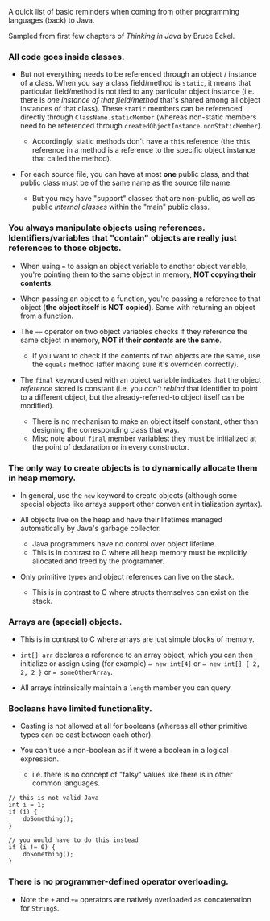 A quick list of basic reminders when coming from other programming languages (back) to Java.

Sampled from first few chapters of *Thinking in Java* by Bruce Eckel.


### All code goes inside classes.

- But not everything needs to be referenced through an object / instance of a class. When you say a class field/method is `static`, it means that particular field/method is not tied to any particular object instance (i.e. there is *one instance of that field/method* that's shared among all object instances of that class). These `static` members can be referenced directly through `ClassName.staticMember` (whereas non-static members need to be referenced through `createdObjectInstance.nonStaticMember`).
    - Accordingly, static methods don't have a `this` reference (the `this` reference in a method is a reference to the specific object instance that called the method).

- For each source file, you can have at most **one** public class, and that public class must be of the same name as the source file name.
    - But you may have "support" classes that are non-public, as well as public *internal classes* within the "main" public class.


### You always manipulate objects using references. Identifiers/variables that "contain" objects are really just references to those objects.

- When using `=` to assign an object variable to another object variable, you're pointing them to the same object in memory, **NOT copying their contents**.

- When passing an object to a function, you're passing a reference to that object (**the object itself is NOT copied**). Same with returning an object from a function.

- The `==` operator on two object variables checks if they reference the same object in memory, **NOT if their *contents* are the same**.
    - If you want to check if the contents of two objects are the same, use the `equals` method (after making sure it's overriden correctly).

- The `final` keyword used with an object variable indicates that the object *reference* stored is constant (i.e. you *can't rebind* that identifier to point to a different object, but the already-referred-to object itself can be modified).
    - There is no mechanism to make an object itself constant, other than designing the corresponding class that way.
    - Misc note about `final` member variables: they must be initialized at the point of declaration or in every constructor.


### The only way to create objects is to dynamically allocate them in heap memory.

- In general, use the `new` keyword to create objects (although some special objects like arrays support other convenient initialization syntax).

- All objects live on the heap and have their lifetimes managed automatically by Java's garbage collector.
    - Java programmers have no control over object lifetime.
    - This is in contrast to C where all heap memory must be explicitly allocated and freed by the programmer.

- Only primitive types and object references can live on the stack.
    - This is in contrast to C where structs themselves can exist on the stack.


### Arrays are (special) objects.

- This is in contrast to C where arrays are just simple blocks of memory.

- `int[] arr` declares a reference to an array object, which you can then initialize or assign using (for example) `= new int[4]` or `= new int[] { 2, 2, 2 }` or `= someOtherArray`.

- All arrays intrinsically maintain a `length` member you can query.


### Booleans have limited functionality.

- Casting is not allowed at all for booleans (whereas all other primitive types can be cast between each other).

- You can’t use a non-boolean as if it were a boolean in a logical expression.
    - i.e. there is no concept of "falsy" values like there is in other common languages.

```
// this is not valid Java
int i = 1;
if (i) {
    doSomething();
}

// you would have to do this instead
if (i != 0) {
    doSomething();
}
```


### There is no programmer-defined operator overloading.

- Note the `+` and `+=` operators are natively overloaded as concatenation for `String`s.

